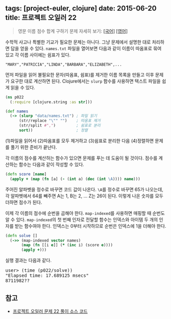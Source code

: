 tags: [project-euler, clojure]
date: 2015-06-20
title: 프로젝트 오일러 22
---
> 영문 이름 점수 합계 구하기
> 문제 자세히 보기: [[국어]](http://euler.synap.co.kr/prob_detail.php?id=22) [[영어]](https://projecteuler.net/problem=22)

수학적 사고나 특별한 기교가 필요한 문제는 아니다. 그냥 문제에서 설명한 대로 처리하면 답을 얻을 수 있다. `names.txt` 파일을 열어보면 다음과 같이 이름이 따옴표로 묶여 있고 각 이름 사이에는 쉼표가 있다.<!--more-->

```
"MARY","PATRICIA","LINDA","BARBARA","ELIZABETH",...
```

먼저 파일을 읽어 불필요한 문자(따옴표, 쉼표)를 제거한 이름 목록을 만들고 이후 문제가 요구한 대로 계산하면 된다. Clojure에서는 `slurp` 함수를 사용하면 텍스트 파일을 쉽게 읽을 수 있다.

```clojure
(ns p022
  (:require [clojure.string :as str]))

(def names
  (-> (slurp "data/names.txt") ; 파일 읽기
      (str/replace "\"" "")    ; 따옴표 제거
      (str/split #",")         ; 쉼표로 분리
      sort))                   ; 정렬
```

(1)파일을 읽어서 (2)따옴표를 모두 제거하고 (3)쉼표로 분리한 다음 (4)정렬하면 문제를 풀기 위한 준비가 끝난다.

각 이름의 점수를 계산하는 함수가 있으면 문제를 푸는 데 도움이 될 것이다. 점수를 계산하는 함수는 다음과 같이 작성할 수 있다.

```clojure
(defn score [name]
  (apply + (map (fn [a] (- (int a) (dec (int \A)))) name)))
```

주어진 알파벳을 정수로 바꾸면 코드 값이 나온다. `\A`를 정수로 바꾸면 65가 나오는데, 각 알파벳에서 64를 빼주면 A는 1, B는 2, ... Z는 26이 된다. 이렇게 나온 숫자를 모두 더하면 점수가 된다.

이제 각 이름의 점수에 순번을 곱해야 한다. `map-indexed`를 사용하면 매핑할 때 순번도 알 수 있다. `map-indexed`의 첫 번째 인자로 전달할 함수는 인덱스와 아이템 두 개의 인자를 받는 함수여야 한다. 인덱스는 0부터 시작하므로 순번은 인덱스에 1을 더해야 한다.

```clojure
(defn solve []
  (->> (map-indexed vector names)
       (map (fn [[i e]] (* (inc i) (score e))))
       (apply +)))
```

실행 결과는 다음과 같다.

<pre class="console">user> (time (p022/solve))
"Elapsed time: 17.689125 msecs"
8711982??
</pre>

## 참고
* [프로젝트 오일러 문제 22 풀이 소스 코드](https://github.com/ntalbs/euler/blob/master/src/p022.clj)
